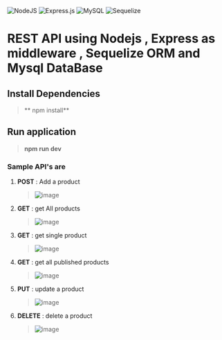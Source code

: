 ![NodeJS](https://img.shields.io/badge/node.js-6DA55F?style=for-the-badge&logo=node.js&logoColor=white)
![Express.js](https://img.shields.io/badge/express.js-%23404d59.svg?style=for-the-badge&logo=express&logoColor=%2361DAFB)
![MySQL](https://img.shields.io/badge/mysql-%2300f.svg?style=for-the-badge&logo=mysql&logoColor=white)
![Sequelize](https://img.shields.io/badge/Sequelize-52B0E7?style=for-the-badge&logo=Sequelize&logoColor=white)

# REST API using Nodejs , Express as middleware , Sequelize ORM and Mysql DataBase 

## Install Dependencies 
  >** npm install**

## Run application 
  > **npm run dev**


### Sample API's are 
1. **POST** : Add a product
   
   >  ![image](https://github.com/Nagamma06/REST_API_Nodejs_Express_Mysql_Sequelize/assets/64766095/2eed57a7-c4e7-479f-ab92-dd25959506a2)

2. **GET** : get All products
   
   >  ![image](https://github.com/Nagamma06/REST_API_Nodejs_Express_Mysql_Sequelize/assets/64766095/2aec01f3-0724-4ac7-bfea-10f90d5a4eb7)

   
3. **GET** : get single product

   >  ![image](https://github.com/Nagamma06/REST_API_Nodejs_Express_Mysql_Sequelize/assets/64766095/7118183a-5049-4198-ab1f-89d5b638af2e)

4. **GET** : get all published products

   >  ![image](https://github.com/Nagamma06/REST_API_Nodejs_Express_Mysql_Sequelize/assets/64766095/e1a2fc3c-67a8-40f6-9d9f-3cda3736f2c2)

5. **PUT** : update a product

   >  ![image](https://github.com/Nagamma06/REST_API_Nodejs_Express_Mysql_Sequelize/assets/64766095/21230bef-792d-477a-98cd-fd63df9f1bd5)

6. **DELETE** : delete a product

   >  ![image](https://github.com/Nagamma06/REST_API_Nodejs_Express_Mysql_Sequelize/assets/64766095/99996315-475f-4bcd-b311-7d3e01f4fe9b)


    

   
